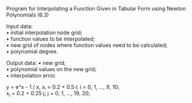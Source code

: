 Program for Interpolating a Function Given in Tabular Form using Newton Polynomials (6.3) 

   Input data:  
   • initial interpolation node grid;  
   • function values to be interpolated;  
   • new grid of nodes where function values need to be calculated;  
   • polynomial degree.  
   
   Output data:
   • new grid;  
   • polynomial values on the new grid;  
   • interpolation error.  

   
   y = e^x - 1 / x, xᵢ = 0.2 + 0.5∙i; i = 0, 1, …, 9, 10;  
   xⱼ = 0.2 + 0.25∙j; j = 0, 1, …, 19, 20;
